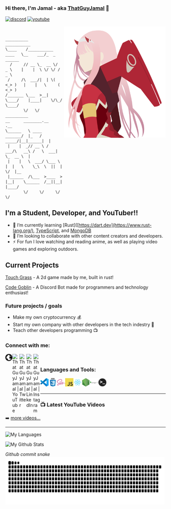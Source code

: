 ### Hi there, I'm Jamal - aka [ThatGuyJamal][website] 👋

[![discord](https://img.shields.io/discord/991449362246934648?style=for-the-badge)](https://discord.com/invite/waxQWUH9z3)
[![youtube](https://img.shields.io/youtube/channel/views/UCVOQobByo_2WISQf2037eXQ?style=for-the-badge)](https://www.youtube.com/channel/UCVOQobByo_2WISQf2037eXQ)
<!-- <img src="https://tokei.rs/b1/github/ThatGuyJamal/thatguyjamal?category=lines"></img> -->

<img height="350" src="./assets/zero_two.svg" align="right"/>

<br/>

```
__________                    ___________                  
\____    /___________  ____   \__    ___/_  _  ______      
  /     // __ \_  __ \/  _ \    |    |  \ \/ \/ /  _ \     
 /     /\  ___/|  | \(  <_> )   |    |   \     (  <_> )    
/_______ \___  >__|   \____/    |____|    \/\_/ \____/     
        \/   \/                                            
__________                 __      ________.__       .__   
\______   \ ____   _______/  |_   /  _____/|__|______|  |  
 |    |  _// __ \ /  ___/\   __\ /   \  ___|  \_  __ \  |  
 |    |   \  ___/ \___ \  |  |   \    \_\  \  ||  | \/  |__
 |______  /\___  >____  > |__|    \______  /__||__|  |____/
        \/     \/     \/                 \/                
```

## I'm a Student, Developer, and YouTuber!!

- 🌱 I’m currently learning [Rust]([https://dart.dev](https://www.rust-lang.org/), [TypeScript](https://www.typescriptlang.org), and [MongoDB](https://www.mongodb.com)
- 👯 I’m looking to collaborate with other content creators and developers.
- ⚡ For fun I love watching and reading anime, as well as playing video games and exploring outdoors.

## Current Projects

[Touch Grass](https://github.com/ThatGuyJamal/Touch-Grass) - A 2d game made by me, built in rust!

[Code Goblin](https://github.com/ThatGuyJamal/Code-Goblin) - A Discord Bot made for programmers and technology enthusiast!

### Future projects / goals  
- Make my own cryptocurrency 💰
- Start my own company with other developers in the tech indestry 💼
- Teach other developers programming 📺

### Connect with me:

[<img align="left" alt="Website" width="22px" src="https://raw.githubusercontent.com/iconic/open-iconic/master/svg/globe.svg" />][website]
[<img align="left" alt="ThatGuyJamal | YouTube" width="22px" src="https://cdn.jsdelivr.net/npm/simple-icons@v3/icons/youtube.svg" />][youtube]

[<img align="left" alt="ThatGuyJamal | Twitter" width="22px" src="https://cdn.jsdelivr.net/npm/simple-icons@v3/icons/twitter.svg" />][twitter]
[<img align="left" alt="ThatGuyJamal | LinkedIn" width="22px" src="https://cdn.jsdelivr.net/npm/simple-icons@v3/icons/linkedin.svg" />][linkedin]
[<img align="left" alt="ThatGuyJamal | Instagram" width="22px" src="https://cdn.jsdelivr.net/npm/simple-icons@v3/icons/instagram.svg" />][instagram]

<!-- CSS for images -->
<br />

### Languages and Tools:

[<img align="left" alt="Visual Studio Code" width="26px" src="https://raw.githubusercontent.com/github/explore/80688e429a7d4ef2fca1e82350fe8e3517d3494d/topics/visual-studio-code/visual-studio-code.png" />][webdevplaylist]


[<img align="left" alt="CSS3" width="26px" src="https://raw.githubusercontent.com/github/explore/80688e429a7d4ef2fca1e82350fe8e3517d3494d/topics/css/css.png" />][cssplaylist]

[<img align="left" alt="Sass" width="26px" src="https://raw.githubusercontent.com/github/explore/80688e429a7d4ef2fca1e82350fe8e3517d3494d/topics/sass/sass.png" />][cssplaylist]

[<img align="left" alt="JavaScript" width="26px" src="https://raw.githubusercontent.com/github/explore/80688e429a7d4ef2fca1e82350fe8e3517d3494d/topics/javascript/javascript.png" />][jsplaylist]

[<img align="left" alt="React" width="26px" src="https://raw.githubusercontent.com/github/explore/80688e429a7d4ef2fca1e82350fe8e3517d3494d/topics/react/react.png" />][reactplaylist]

[<img align="left" alt="Node.js" width="26px" src="https://raw.githubusercontent.com/github/explore/80688e429a7d4ef2fca1e82350fe8e3517d3494d/topics/nodejs/nodejs.png" />][webdevplaylist]

[<img align="left" alt="MongoDB" width="26px" src="https://raw.githubusercontent.com/github/explore/80688e429a7d4ef2fca1e82350fe8e3517d3494d/topics/mongodb/mongodb.png" />][webdevplaylist]

[<img align="left" alt="Terminal" width="26px" src="https://raw.githubusercontent.com/github/explore/80688e429a7d4ef2fca1e82350fe8e3517d3494d/topics/terminal/terminal.png" />][webdevplaylist]

<br />
<br />

---

### 📺 Latest YouTube Videos

➡️ [more videos...](https://www.youtube.com/c/ThatGuyJamal)

---

![My Languages](https://github-readme-stats.vercel.app/api/top-langs/?username=ThatGuyJamal&layout=compact&theme=radical&langs_count=10) 

![My Github Stats](https://github-readme-stats.vercel.app/api?username=ThatGuyJamal&count_private=true&show_icons=true&theme=radical)

[website]: https://thatguyjamal.vercel.app
[course]: https://github.com/ThatGuyJamal
[twitter]: https://twitter.com/thatguyjamal0
[youtube]: https://www.youtube.com/c/ThatGuyJamal
[instagram]: https://www.instagram.com/thatguy.jamal
[linkedin]: https://www.linkedin.com
[webdevplaylist]: https://github.com/ThatGuyJamal
[jsplaylist]: https://github.com/ThatGuyJamal
[cssplaylist]: https://github.com/ThatGuyJamal
[reactplaylist]: https://github.com/ThatGuyJamal

*Github commit snake*
<img src="./assets/github-contributions.svg" width="500" height="150" />
